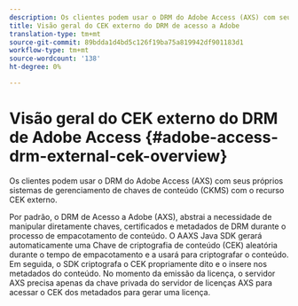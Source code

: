 ```yaml
---
description: Os clientes podem usar o DRM do Adobe Access (AXS) com seus próprios sistemas de gerenciamento de chaves de conteúdo (CKMS) com o recurso CEK externo.
title: Visão geral do CEK externo do DRM de acesso a Adobe
translation-type: tm+mt
source-git-commit: 89bdda1d4bd5c126f19ba75a819942df901183d1
workflow-type: tm+mt
source-wordcount: '138'
ht-degree: 0%

---
```



# Visão geral do CEK externo do DRM de Adobe Access {#adobe-access-drm-external-cek-overview}

Os clientes podem usar o DRM do Adobe Access (AXS) com seus próprios sistemas de gerenciamento de chaves de conteúdo (CKMS) com o recurso CEK externo.

Por padrão, o DRM de Acesso a Adobe (AXS), abstrai a necessidade de manipular diretamente chaves, certificados e metadados de DRM durante o processo de empacotamento de conteúdo. O AAXS Java SDK gerará automaticamente uma Chave de criptografia de conteúdo (CEK) aleatória durante o tempo de empacotamento e a usará para criptografar o conteúdo. Em seguida, o SDK criptografa o CEK propriamente dito e o insere nos metadados do conteúdo. No momento da emissão da licença, o servidor AXS precisa apenas da chave privada do servidor de licenças AXS para acessar o CEK dos metadados para gerar uma licença.
